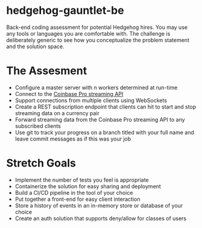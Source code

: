 # hedgehog-gauntlet-be
Back-end coding assessment for potential Hedgehog hires. You may use any tools or languages you are comfortable with. The challenge is deliberately generic to see how you conceptualize the problem statement and the solution space.

# The Assesment

- Configure a master server with n workers determined at run-time
- Connect to the [Coinbase Pro streaming API](https://docs.pro.coinbase.com/#subscribe)
- Support connections from multiple clients using WebSockets
- Create a REST subscription endpoint that clients can hit to start and stop streaming data on a currency pair
- Forward streaming data from the Coinbase Pro streaming API to any subscribed clients
- Use git to track your progress on a branch titled with your full name and leave commit messages as if this was your job

# Stretch Goals

- Implement the number of tests you feel is appropriate
- Containerize the solution for easy sharing and deployment
- Build a CI/CD pipeline in the tool of your choice
- Put together a front-end for easy client interaction
- Store a history of events in an in-memory store or database of your choice
- Create an auth solution that supports deny/allow for classes of users
